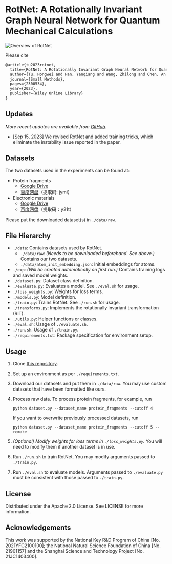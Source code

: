 # RotNet: A Rotationally Invariant Graph Neural Network for Quantum Mechanical Calculations

![Overview of RotNet](figs/rotnet.png)

Please cite

```latex
@article{tu2023rotnet,
  title={RotNet: A Rotationally Invariant Graph Neural Network for Quantum Mechanical Calculations},
  author={Tu, Hongwei and Han, Yanqiang and Wang, Zhilong and Chen, An and Tao, Kehao and Ye, Simin and Wang, Shiwei and Wei, Zhiyun and Li, Jinjin},
  journal={Small Methods},
  pages={2300534},
  year={2023},
  publisher={Wiley Online Library}
}
```

## Updates

*More recent updates are available from [GitHub](https://github.com/LiamT01/RotNet).*

- [Sep 15, 2023] We revised RotNet and added training tricks, which eliminate the instability issue reported in the paper.

## Datasets

The two datasets used in the experiments can be found at:

- Protein fragments
  - [Google Drive](https://drive.google.com/file/d/1MVoUyM0aX8v3eR5Aahrsk8ySYQ2LrcYd/view?usp=share_link)
  - [百度网盘](https://pan.baidu.com/s/1um5MC3YpqOzfeBtYHlLdJA)（提取码: jymi）
- Electronic materials
  - [Google Drive](https://drive.google.com/file/d/1QD4JF-vOmTBODyUbH1Ko5tXOBLZM9g8l/view?usp=share_link)
  - [百度网盘](https://pan.baidu.com/s/1MdXEFCdq_0qaVuwviIddsw)（提取码：y21t）

Please put the downloaded dataset(s) in `./data/raw`.

## File Hierarchy

- `./data`: Contains datasets used by RotNet.
  - `./data/raw`: *(Needs to be downloaded beforehand. See above.)* Contains our two datasets.
  - `./data/atom_init_embedding.json`: Initial embeddings for atoms.
- `./exp`: *(Will be created automatically on first run.)* Contains training logs and saved model weights.
- `./dataset.py`: Dataset class definition.
- `./evaluate.py`: Evaluates a model. See `./eval.sh` for usage.
- `./loss_weights.py`: Weights for loss terms.
- `./models.py`: Model definition.
- `./train.py`: Trains RotNet. See `./run.sh` for usage.
- `./transforms.py`: Implements the rotationally invariant transformation (RIT).
- `./utils.py`: Helper functions or classes.
- `./eval.sh`: Usage of `./evaluate.sh`.
- `./run.sh`: Usage of `./train.py`.
- `./requirements.txt`: Package specification for environment setup.

## Usage

1. Clone [this repository](https://github.com/LiamT01/RotNet).
2. Set up an environment as per `./requirements.txt`.
3. Download our datasets and put them in `./data/raw`. You may use custom datasets that have been formatted like ours.
4. Process raw data. To process protein fragments, for example, run

   ```shell
   python dataset.py --dataset_name protein_fragments --cutoff 4
   ```

   If you want to overwrite previously processed datasets, run

   ```shell
   python dataset.py --dataset_name protein_fragments --cutoff 5 --remake
   ```

5. *(Optional) Modify weights for loss terms in `./loss_weights.py`.* You will need to modify them if another dataset is in use.
6. Run `./run.sh` to train RotNet. You may modify arguments passed to `./train.py`.
7. Run `./eval.sh` to evaluate models. Arguments passed to `./evaluate.py` must be consistent with those passed to `./train.py`.

## License

Distributed under the Apache 2.0 License. See LICENSE for more information.

## Acknowledgements

This work was supported by the National Key R&D Program of China [No. 2021YFC2100100]; the National Natural Science Foundation of China [No. 21901157] and the Shanghai Science and Technology Project [No. 21JC1403400].
